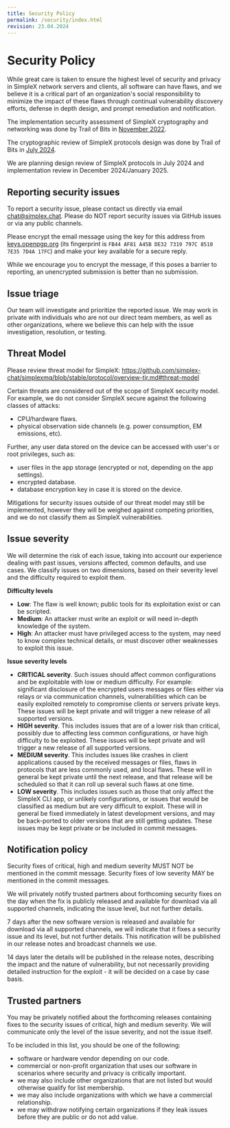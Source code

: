 ```yaml
---
title: Security Policy
permalink: /security/index.html
revision: 23.04.2024
---
```


# Security Policy

While great care is taken to ensure the highest level of security and privacy in SimpleX network servers and clients, all software can have flaws, and we believe it is a critical part of an organization's social responsibility to minimize the impact of these flaws through continual vulnerability discovery efforts, defense in depth design, and prompt remediation and notification.

The implementation security assessment of SimpleX cryptography and networking was done by Trail of Bits in [November 2022](../blog/20221108-simplex-chat-v4.2-security-audit-new-website.md).

The cryptographic review of SimpleX protocols design was done by Trail of Bits in [July 2024](../blog/20241014-simplex-network-v6-1-security-review-better-calls-user-experience.md).

We are planning design review of SimpleX protocols in July 2024 and implementation review in December 2024/January 2025.

## Reporting security issues

To report a security issue, please contact us directly via email [chat@simplex.chat](mailto:chat@simplex.chat). Please do NOT report security issues via GitHub issues or via any public channels.

Please encrypt the email message using the key for this address from [keys.openpgp.org](https://keys.openpgp.org/search?q=chat%40simplex.chat) (its fingerprint is `FB44 AF81 A45B DE32 7319 797C 8510 7E35 7D4A 17FC`) and make your key available for a secure reply.

While we encourage you to encrypt the message, if this poses a barrier to reporting, an unencrypted submission is better than no submission.

## Issue triage

Our team will investigate and prioritize the reported issue. We may work in private with individuals who are not our direct team members, as well as other organizations, where we believe this can help with the issue investigation, resolution, or testing.

## Threat Model

Please review threat model for SimpleX: https://github.com/simplex-chat/simplexmq/blob/stable/protocol/overview-tjr.md#threat-model

Certain threats are considered out of the scope of SimpleX security model. For example, we do not consider SimpleX secure against the following classes of attacks:

- CPU/hardware flaws.
- physical observation side channels (e.g. power consumption, EM emissions, etc).

Further, any user data stored on the device can be accessed with user's or root privileges, such as:
- user files in the app storage (encrypted or not, depending on the app settings).
- encrypted database.
- database encryption key in case it is stored on the device.

Mitigations for security issues outside of our threat model may still be implemented, however they will be weighed against competing priorities, and we do not classify them as SimpleX vulnerabilities.

## Issue severity

We will determine the risk of each issue, taking into account our experience dealing with past issues, versions affected, common defaults, and use cases. We classify issues on two dimensions, based on their severity level and the difficulty required to exploit them.

**Difficulty levels**

- **Low**: The flaw is well known; public tools for its exploitation exist or can be scripted.
- **Medium**: An attacker must write an exploit or will need in-depth knowledge of the system.
- **High**: An attacker must have privileged access to the system, may need to know complex technical details, or must discover other weaknesses to exploit this issue.

**Issue severity levels**

- **CRITICAL severity**. Such issues should affect common configurations and be exploitable with low or medium difficulty. For example: significant disclosure of the encrypted users messages or files either via relays or via communication channels, vulnerabilities which can be easily exploited remotely to compromise clients or servers private keys. These issues will be kept private and will trigger a new release of all supported versions.
- **HIGH severity**. This includes issues that are of a lower risk than critical, possibly due to affecting less common configurations, or have high difficulty to be exploited. These issues will be kept private and will trigger a new release of all supported versions.
- **MEDIUM severity**. This includes issues like crashes in client applications caused by the received messages or files, flaws in protocols that are less commonly used, and local flaws. These will in general be kept private until the next release, and that release will be scheduled so that it can roll up several such flaws at one time.
- **LOW severity**. This includes issues such as those that only affect the SimpleX CLI app, or unlikely configurations, or issues that would be classified as medium but are very difficult to exploit. These will in general be fixed immediately in latest development versions, and may be back-ported to older versions that are still getting updates. These issues may be kept private or be included in commit messages.

## Notification policy

Security fixes of critical, high and medium severity MUST NOT be mentioned in the commit message. Security fixes of low severity MAY be mentioned in the commit messages.

We will privately notify trusted partners about forthcoming security fixes on the day when the fix is publicly released and available for download via all supported channels, indicating the issue level, but not further details.

7 days after the new software version is released and available for download via all supported channels, we will indicate that it fixes a security issue and its level, but not further details. This notification will be published in our release notes and broadcast channels we use.

14 days later the details will be published in the release notes, describing the impact and the nature of vulnerability, but not necessarily providing detailed instruction for the exploit - it will be decided on a case by case basis.

## Trusted partners

You may be privately notified about the forthcoming releases containing fixes to the security issues of critical, high and medium severity. We will communicate only the level of the issue severity, and not the issue itself.

To be included in this list, you should be one of the following:
- software or hardware vendor depending on our code.
- commercial or non-profit organization that uses our software in scenarios where security and privacy is critically important.
- we may also include other organizations that are not listed but would otherwise qualify for list membership.
- we may also include organizations with which we have a commercial relationship.
- we may withdraw notifying certain organizations if they leak issues before they are public or do not add value.
